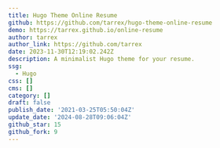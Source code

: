 ```yaml
---
title: Hugo Theme Online Resume
github: https://github.com/tarrex/hugo-theme-online-resume
demo: https://tarrex.github.io/online-resume
author: tarrex
author_link: https://github.com/tarrex
date: 2023-11-30T12:19:02.242Z
description: A minimalist Hugo theme for your resume.
ssg:
  - Hugo
css: []
cms: []
category: []
draft: false
publish_date: '2021-03-25T05:50:04Z'
update_date: '2024-08-28T09:06:04Z'
github_star: 15
github_fork: 9
---
```

